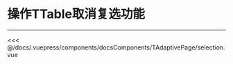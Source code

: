 # 操作TTable取消复选功能

---

<common-code-format>
  <docsComponents-TAdaptivePage-selection slot="source"></docsComponents-TAdaptivePage-selection>

<<< @/docs/.vuepress/components/docsComponents/TAdaptivePage/selection.vue
</common-code-format>
